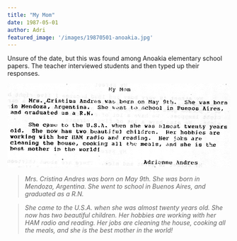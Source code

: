 ```yaml
---
title: "My Mom"
date: 1987-05-01
author: Adri
featured_image: '/images/19870501-anoakia.jpg'
---
```


Unsure of the date, but this was found among Anoakia elementary school papers. The teacher interviewed students and then typed up their responses.

![](/images/19870501-mymom.jpg)

> _Mrs. Cristina Andres was born on May 9th. She was born in Mendoza, Argentina. She went to school in Buenos Aires, and graduated as a R.N._

> _She came to the U.S.A. when she was almost twenty years old. She now has two beautiful children. Her hobbies are working with her HAM radio and reading. Her jobs are cleaning the house, cooking all the meals, and she is the best mother in the world!_